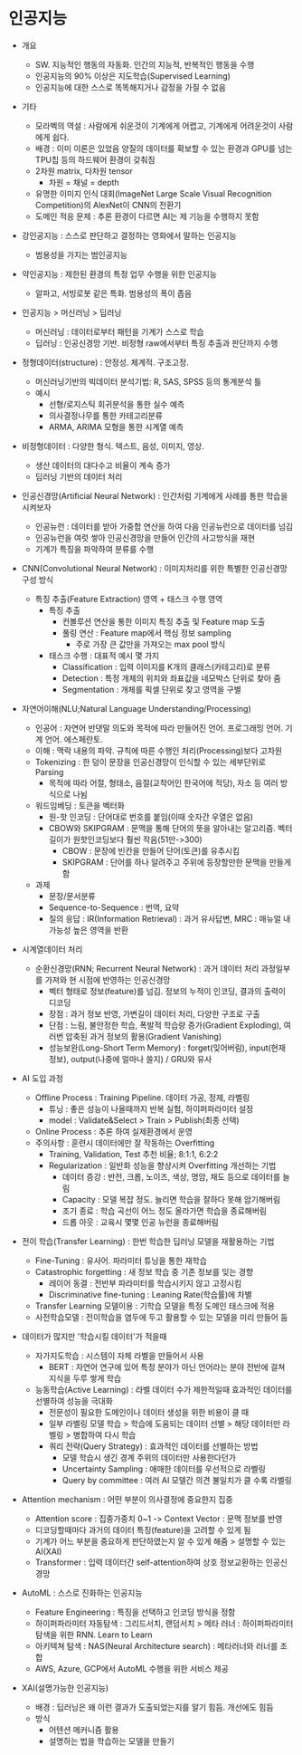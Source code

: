 # 인공지능

- 개요
  - SW. 지능적인 행동의 자동화. 인간의 지능적, 반복적인 행동을 수행
  - 인공지능의 90% 이상은 지도학습(Supervised Learning)
  - 인공지능에 대한 스스로 똑똑해지거나 감정을 가질 수 없음

- 기타
  - 모라벡의 역설 : 사람에게 쉬운것이 기계에게 어렵고, 기계에게 어려운것이 사람에게 쉽다.
  - 배경 : 이미 이론은 있었음 양질의 데이터를 확보할 수 있는 환경과 GPU를 넘는 TPU칩 등의 하드웨어 환경이 갖춰짐
  - 2차원 matrix, 다차원 tensor
    - 차원 = 채널 = depth
  - 유명한 이미지 인식 대회(ImageNet Large Scale Visual Recognition Competition)의 AlexNet이 CNN의 전환기
  - 도메인 적응 문제 : 추론 환경이 다르면 AI는 제 기능을 수행하지 못함

- 강인공지능 : 스스로 판단하고 결정하는 영화에서 말하는 인공지능
  - 범용성을 가지는 범인공지능
- 약인공지능 : 제한된 환경의 특정 업무 수행을 위한 인공지능
  - 알파고, 서빙로봇 같은 특화. 범용성의 폭이 좁음

- 인공지능 > 머신러닝 > 딥러닝
  - 머신러닝 : 데이터로부터 패턴을 기계가 스스로 학습
  - 딥러닝 : 인공신경망 기반. 비정형 raw에서부터 특징 추출과 판단까지 수행

- 정형데이터(structure) : 안정성. 체계적. 구조고정.
  - 머신러닝기반의 빅데이터 분석기법: R, SAS, SPSS 등의 통계분석 틀
  - 예시
    - 선형/로지스틱 회귀분석을 통한 실수 예측
    - 의사결정나무를 통한 카테고리분류
    - ARMA, ARIMA 모형을 통한 시계열 예측
- 비정형데이터 : 다양한 형식. 텍스트, 음성, 이미지, 영상.
  - 생산 데이터의 대다수고 비율이 계속 증가
  - 딥러닝 기반의 데이터 처리

- 인공신경망(Artificial Neural Network) : 인간처럼 기계에게 사례를 통한 학습을 시켜보자
  - 인공뉴런 : 데이터를 받아 가중합 연산을 하여 다음 인공뉴런으로 데이터를 넘김
  - 인공뉴런을 여럿 쌓아 인공신경망을 만들어 인간의 사고방식을 재현
  - 기계가 특징을 파악하여 분류를 수행
- CNN(Convolutional Neural Network) : 이미지처리를 위한 특별한 인공신경망 구성 방식
  - 특징 추출(Feature Extraction) 영역 + 태스크 수행 영역
    - 특징 추출
      - 컨볼루션 연산을 통한 이미지 특징 추출 및 Feature map 도출
      - 풀링 연산 : Feature map에서 핵심 정보 sampling
        - 주로 가장 큰 값만을 가져오는 max pool 방식
    - 태스크 수행 : 대표적 예시 몇 가지
      - Classification : 입력 이미지를 K개의 클래스(카테고리)로 분류
      - Detection : 특정 개체의 위치와 좌표값을 네모박스 단위로 찾아 줌
      - Segmentation : 개체를 픽셀 단위로 찾고 영역을 구별

- 자연어이해(NLU;Natural Language Understanding/Processing)
  - 인공어 : 자연어 반댓말 의도와 목적에 따라 만들어진 언어. 프로그래밍 언어. 기계 언어. 에스페란토.
  - 이해 : 맥락 내용의 파악. 규칙에 따른 수행인 처리(Processing)보다 고차원
  - Tokenizing : 한 덩이 문장을 인공신경망이 인식할 수 있는 세부단위로 Parsing
    - 목적에 따라 어절, 형태소, 음절(교착어인 한국어에 적당), 자소 등 여러 방식으로 나뉨
  - 워드임베딩 : 토큰을 벡터화
    - 원-핫 인코딩 : 단어대로 번호를 붙임(이때 숫자간 우열은 없음)
    - CBOW와 SKIPGRAM : 문맥을 통해 단어의 뜻을 알아내는 알고리즘. 벡터길이가 원핫인코딩보다 훨씬 작음(51만->300)
      - CBOW : 문장에 빈칸을 만들어 단어(토큰)를 유추시킴
      - SKIPGRAM : 단어를 하나 알려주고 주위에 등장할만한 문맥을 만들게 함
  - 과제
    - 문장/문서분류
    - Sequence-to-Sequence : 번역, 요약
    - 질의 응답 : IR(Information Retrieval) : 과거 유사답변, MRC : 매뉴얼 내 가능성 높은 영역을 반환

- 시계열데이터 처리
  - 순환신경망(RNN; Recurrent Neural Network) : 과거 데이터 처리 과정일부를 가져와 현 시점에 반영하는 인공신경망
    - 벡터 형태로 정보(feature)를 넘김. 정보의 누적이 인코딩, 결과의 출력이 디코딩
    - 장점 : 과거 정보 반영, 가변길이 데이터 처리, 다양한 구조로 구출
    - 단점 : 느림, 불안정한 학습, 폭발적 학습량 증가(Gradient Exploding), 여러번 압축된 과거 정보의 활용(Gradient Vanishing)
    - 성능보완(Long-Short Term Memory) : forget(잊어버림), input(현재 정보), output(나중에 얼마나 쓸지) / GRU와 유사

- AI 도입 과정
  - Offline Process : Training Pipeline. 데이터 가공, 정제, 라벨링
    - 튜닝 : 좋은 성능이 나올때까지 반복 실험, 하이퍼파라미터 설정
    - model : Validate&Select > Train > Publish(최종 선택)
  - Online Process : 추론 하여 실제환경에서 운영
  - 주의사항 : 훈련시 데이터에만 잘 작동하는 Overfitting
    - Training, Validation, Test 추천 비율; 8:1:1, 6:2:2
    - Regularization : 일반화 성능을 향상시켜 Overfitting 개선하는 기법
      - 데이터 증강 : 반전, 크롭, 노이즈, 색상, 명암, 채도 등으로 데이터를 늘림
      - Capacity : 모델 복잡 정도. 늘리면 학습을 잘하다 못해 암기해버림
      - 조기 종료 : 학습 곡선이 어느 정도 올라가면 학습을 종료해버림
      - 드롭 아웃 : 교육시 몇몇 인공 뉴런을 종료해버림

- 전이 학습(Transfer Learning) : 한번 학습한 딥러닝 모델을 재활용하는 기법
  - Fine-Tuning : 유사어. 파라미터 튜닝을 통한 재학습
  - Catastrophic forgetting : 새 정보 학습 중 기존 정보를 잊는 경향
    - 레이어 동결 : 전반부 파라미터를 학습시키지 않고 고정시킴
    - Discriminative fine-tuning : Leaning Rate(학습률)에 차별
  - Transfer Learning 모델이용 : 기학습 모델을 특정 도메인 태스크에 적용
  - 사전학습모델 : 전이학습을 염두에 두고 활용할 수 있는 모델을 미리 만들어 둠

- 데이터가 많지만 '학습시킬 데이터'가 적을때
  - 자가지도학습 : 시스템이 자체 라벨을 만들어서 사용
    - BERT : 자연어 연구에 있어 특정 분야가 아닌 언어라는 분야 전반에 걸쳐 지식을 두루 쌓게 학습
  - 능동학습(Active Learning) : 라벨 데이터 수가 제한적일때 효과적인 데이터를 선별하여 성능을 극대화
    - 전문성이 필요한 도메인이나 데이터 생성을 위한 비용이 클 때
    - 일부 라벨링 모델 학습 > 학습에 도움되는 데이터 선별 > 해당 데이터만 라벨링 > 병합하여 다시 학습
    - 쿼리 전략(Query Strategy) : 효과적인 데이터를 선별하는 방법
      - 모델 학습시 생긴 경계 주위의 데이터만 사용한다던가
      - Uncertainty Sampling : 애매한 데이터를 우선적으로 라벨링
      - Query by committee : 여러 AI 모델간 의견 불일치가 클 수록 라벨링

- Attention mechanism : 어떤 부분이 의사결정에 중요한지 집중
  - Attention score : 집중가중치 0~1 -> Context Vector : 문맥 정보를 반영
  - 디코딩할때마다 과거의 데이터 특징(feature)을 고려할 수 있게 됨
  - 기계가 어느 부분을 중요하게 판단하였는지 알 수 있게 해줌 > 설명할 수 있는 AI(XAI)
  - Transformer : 입력 데이터간 self-attention하여 상호 정보교환하는 인공신경망

- AutoML : 스스로 진화하는 인공지능
  - Feature Engineering : 특징을 선택하고 인코딩 방식을 정함
  - 하이퍼파라미터 자동탐색 : 그리드서치, 랜덤서치 > 메타 러너 : 하이퍼파라미터 탐색을 위한 RNN. Learn to Learn
  - 아키텍쳐 탐색 : NAS(Neural Architecture search) : 메타러너와 러너를 조합
  - AWS, Azure, GCP에서 AutoML 수행을 위한 서비스 제공

- XAI(설명가능한 인공지능)
  - 배경 : 딥러닝은 왜 이런 결과가 도출되었는지를 알기 힘듬. 개선에도 힘듬
  - 방식
    - 어텐션 메커니즘 활용
    - 설명하는 법을 학습하는 모델을 만들기

